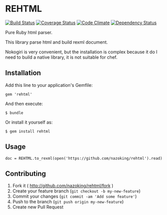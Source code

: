 # REHTML

[![Build Status](https://travis-ci.org/nazoking/rehtml.png?branch=master)](https://travis-ci.org/nazoking/rehtml)
[![Coverage Status](https://coveralls.io/repos/nazoking/rehtml/badge.png?branch=master)](https://coveralls.io/r/nazoking/rehtml?branch=master)
[![Code Climate](https://codeclimate.com/github/nazoking/rehtml.png)](https://codeclimate.com/github/nazoking/rehtml)
[![Dependency Status](https://gemnasium.com/nazoking/rehtml.png)](https://gemnasium.com/nazoking/rehtml)

Pure Ruby html parser.

This library parse html and build rexml document.

Nokogiri is very convenient, but the installation is complex because it do I need to build a native library, it is not suitable for chef.

## Installation

Add this line to your application's Gemfile:

    gem 'rehtml'

And then execute:

    $ bundle

Or install it yourself as:

    $ gem install rehtml

## Usage

```
doc = REHTML.to_rexml(open('https://github.com/nazoking/rehtml').read)
```

## Contributing

1. Fork it ( http://github.com/nazoking/rehtml/fork )
2. Create your feature branch (`git checkout -b my-new-feature`)
3. Commit your changes (`git commit -am 'Add some feature'`)
4. Push to the branch (`git push origin my-new-feature`)
5. Create new Pull Request

